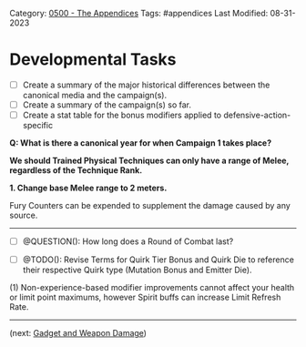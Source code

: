 Category: [0500 - The Appendices](0500%20-%20The%20Appendices.md)
Tags: #appendices 
Last Modified: 08-31-2023

# Developmental Tasks

- [ ] Create a summary of the major historical differences between the canonical media and the campaign(s).
- [ ] Create a summary of the campaign(s) so far.
- [ ] Create a stat table for the bonus modifiers applied to defensive-action-specific

**Q: What is there a canonical year for when Campaign 1 takes place?**

**We should Trained Physical Techniques can only have a range of Melee, regardless of the Technique Rank.**

**1. Change base Melee range to 2 meters.**

Fury Counters can be expended to supplement the damage caused by any source.

****

- [ ] @QUESTION(): How long does a Round of Combat last?

- [ ] @TODO(): Revise Terms for Quirk Tier Bonus and Quirk Die to reference their respective Quirk type (Mutation Bonus and Emitter Die). 

(1) Non-experience-based modifier improvements cannot affect your health or limit point maximums, however Spirit buffs can increase Limit Refresh Rate.

****

(next: [Gadget and Weapon Damage](Gadget%20and%20Weapon%20Damage.md))